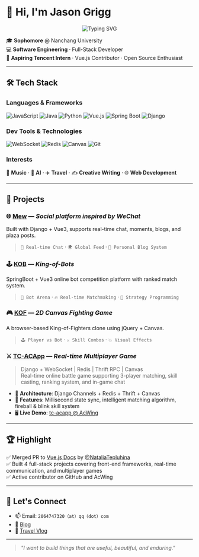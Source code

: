 # 👋 Hi, I'm Jason Grigg

<div align="center">
  <img src="https://readme-typing-svg.herokuapp.com?font=Fira+Code&pause=1000&color=2F81F7&center=true&vCenter=true&width=435&lines=Full-Stack+Developer;Vue.js+Contributor;Open+Source+Enthusiast;Creative+Problem+Solver" alt="Typing SVG" />
</div>

🎓 **Sophomore** @ Nanchang University  
💻 **Software Engineering** · Full-Stack Developer  
🎯 **Aspiring Tencent Intern** · Vue.js Contributor · Open Source Enthusiast

---

## 🛠️ Tech Stack

### Languages & Frameworks
![JavaScript](https://img.shields.io/badge/JavaScript-F7DF1E?style=for-the-badge&logo=javascript&logoColor=black)
![Java](https://img.shields.io/badge/Java-ED8B00?style=for-the-badge&logo=openjdk&logoColor=white)
![Python](https://img.shields.io/badge/Python-3776AB?style=for-the-badge&logo=python&logoColor=white)
![Vue.js](https://img.shields.io/badge/Vue.js-4FC08D?style=for-the-badge&logo=vue.js&logoColor=white)
![Spring Boot](https://img.shields.io/badge/Spring_Boot-6DB33F?style=for-the-badge&logo=spring-boot&logoColor=white)
![Django](https://img.shields.io/badge/Django-092E20?style=for-the-badge&logo=django&logoColor=white)

### Dev Tools & Technologies
![WebSocket](https://img.shields.io/badge/WebSocket-010101?style=for-the-badge&logo=socket.io&logoColor=white)
![Redis](https://img.shields.io/badge/Redis-DC382D?style=for-the-badge&logo=redis&logoColor=white)
![Canvas](https://img.shields.io/badge/HTML5_Canvas-E34F26?style=for-the-badge&logo=html5&logoColor=white)
![Git](https://img.shields.io/badge/Git-F05032?style=for-the-badge&logo=git&logoColor=white)

### Interests
🎵 **Music** · 🤖 **AI** · ✈️ **Travel** · ✍️ **Creative Writing** · 🌐 **Web Development**

---

## 🚀 Projects

### 🌐 [Mew](https://github.com/ppshuX/mew) — *Social platform inspired by WeChat*
Built with Django + Vue3, supports real-time chat, moments, blogs, and plaza posts.  
> `💬 Real-time Chat` · `🌍 Global Feed` · `📝 Personal Blog System`

### 🕹️ [KOB](https://github.com/ppshuX/kob) — *King-of-Bots*
SpringBoot + Vue3 online bot competition platform with ranked match system.  
> `🤖 Bot Arena` · `🔥 Real-time Matchmaking` · `🧠 Strategy Programming`

### 🎮 [KOF](https://github.com/ppshuX/kof) — *2D Canvas Fighting Game*
A browser-based King-of-Fighters clone using jQuery + Canvas.  
> `🕹️ Player vs Bot` · `⚔️ Skill Combos` · `💥 Visual Effects`

### ⚔️ [TC-ACApp](https://app7581.acapp.acwing.com.cn) — *Real-time Multiplayer Game*
> Django + WebSocket | Redis | Thrift RPC | Canvas  
Real-time online battle game supporting 3-player matching, skill casting, ranking system, and in-game chat  
- 🧩 **Architecture**: Django Channels + Redis + Thrift + Canvas  
- 🔧 **Features**: Millisecond state sync, intelligent matching algorithm, fireball & blink skill system  
- 🖥️ **Live Demo**: [tc-acapp @ AcWing](https://app7581.acapp.acwing.com.cn)

---

## 🏆 Highlight

✅ Merged PR to [Vue.js Docs](https://github.com/vuejs/docs/pull/3291) by [@NataliaTepluhina](https://github.com/NataliaTepluhina)  
✅ Built 4 full-stack projects covering front-end frameworks, real-time communication, and multiplayer games  
✅ Active contributor on GitHub and AcWing

---


## 🔗 Let's Connect

- 📫 Email: `2064747320（at）qq（dot）com`  
- 🧠 [Blog](https://app7534.acapp.acwing.com.cn/blog/)
- 🧳 [Travel Vlog](https://app7508.acapp.acwing.com.cn/cetapp/) 

---

> *"I want to build things that are useful, beautiful, and enduring."*
